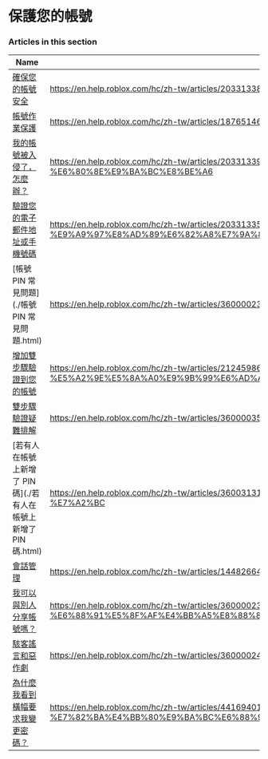 # 保護您的帳號  
### Articles in this section
Name|URL
-|-
[確保您的帳號安全](./確保您的帳號安全.html) |https://en.help.roblox.com/hc/zh-tw/articles/203313380-%E7%A2%BA%E4%BF%9D%E6%82%A8%E7%9A%84%E5%B8%B3%E8%99%9F%E5%AE%89%E5%85%A8
[帳號作業保護](./帳號作業保護.html) |https://en.help.roblox.com/hc/zh-tw/articles/18765146769812-%E5%B8%B3%E8%99%9F%E4%BD%9C%E6%A5%AD%E4%BF%9D%E8%AD%B7
[我的帳號被入侵了，怎麼辦？](./我的帳號被入侵了，怎麼辦？.html) |https://en.help.roblox.com/hc/zh-tw/articles/203313390-%E6%88%91%E7%9A%84%E5%B8%B3%E8%99%9F%E8%A2%AB%E5%85%A5%E4%BE%B5%E4%BA%86-%E6%80%8E%E9%BA%BC%E8%BE%A6
[驗證您的電子郵件地址或手機號碼](./驗證您的電子郵件地址或手機號碼.html) |https://en.help.roblox.com/hc/zh-tw/articles/203313350-%E9%A9%97%E8%AD%89%E6%82%A8%E7%9A%84%E9%9B%BB%E5%AD%90%E9%83%B5%E4%BB%B6%E5%9C%B0%E5%9D%80%E6%88%96%E6%89%8B%E6%A9%9F%E8%99%9F%E7%A2%BC
[帳號 PIN 常見問題](./帳號 PIN 常見問題.html) |https://en.help.roblox.com/hc/zh-tw/articles/360000239523-%E5%B8%B3%E8%99%9F-PIN-%E5%B8%B8%E8%A6%8B%E5%95%8F%E9%A1%8C
[增加雙步驟驗證到您的帳號](./增加雙步驟驗證到您的帳號.html) |https://en.help.roblox.com/hc/zh-tw/articles/212459863-%E5%A2%9E%E5%8A%A0%E9%9B%99%E6%AD%A5%E9%A9%9F%E9%A9%97%E8%AD%89%E5%88%B0%E6%82%A8%E7%9A%84%E5%B8%B3%E8%99%9F
[雙步驟驗證疑難排解](./雙步驟驗證疑難排解.html) |https://en.help.roblox.com/hc/zh-tw/articles/360000350706-%E9%9B%99%E6%AD%A5%E9%A9%9F%E9%A9%97%E8%AD%89%E7%96%91%E9%9B%A3%E6%8E%92%E8%A7%A3
[若有人在帳號上新增了 PIN 碼](./若有人在帳號上新增了 PIN 碼.html) |https://en.help.roblox.com/hc/zh-tw/articles/360031316752-%E8%8B%A5%E6%9C%89%E4%BA%BA%E5%9C%A8%E5%B8%B3%E8%99%9F%E4%B8%8A%E6%96%B0%E5%A2%9E%E4%BA%86-PIN-%E7%A2%BC
[會話管理](./會話管理.html) |https://en.help.roblox.com/hc/zh-tw/articles/14482664311060-%E6%9C%83%E8%A9%B1%E7%AE%A1%E7%90%86
[我可以與別人分享帳號嗎？](./我可以與別人分享帳號嗎？.html) |https://en.help.roblox.com/hc/zh-tw/articles/360000236103-%E6%88%91%E5%8F%AF%E4%BB%A5%E8%88%87%E5%88%A5%E4%BA%BA%E5%88%86%E4%BA%AB%E5%B8%B3%E8%99%9F%E5%97%8E
[駭客謠言和惡作劇](./駭客謠言和惡作劇.html) |https://en.help.roblox.com/hc/zh-tw/articles/360000240346-%E9%A7%AD%E5%AE%A2%E8%AC%A0%E8%A8%80%E5%92%8C%E6%83%A1%E4%BD%9C%E5%8A%87
[為什麼我看到橫幅要求我變更密碼？](./為什麼我看到橫幅要求我變更密碼？.html) |https://en.help.roblox.com/hc/zh-tw/articles/4416940180500-%E7%82%BA%E4%BB%80%E9%BA%BC%E6%88%91%E7%9C%8B%E5%88%B0%E6%A9%AB%E5%B9%85%E8%A6%81%E6%B1%82%E6%88%91%E8%AE%8A%E6%9B%B4%E5%AF%86%E7%A2%BC